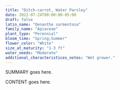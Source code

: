 ```yaml
---
title: "Ditch-carrot, Water Parsley"
date: 2022-07-24T00:00:00-05:00
draft: false
latin_name: "Oenanthe sarmentosa"
family_name: "Apiaceae"
plant_type: "Perennial"
bloom_time: "Spring;Summer"
flower_color: "White"
size_at_maturity: "1-3 ft"
water_needs: "Moderate"
additional_characteristices_notes: "Wet grower."
---
```


SUMMARY goes here.

<!--more-->

CONTENT goes here.
